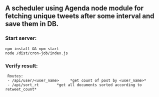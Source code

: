 ## A scheduler using Agenda node module for fetching unique tweets after some interval and save them in DB.

### Start server:
```
npm install && npm start
node /dist/cron-job/index.js
```

### Verify result:
     Routes:	
     - /api/user/<user_name>     *get count of post by <user_name>*
     - /api/sort_rt		   *get all documents sorted according to retweet_count*



